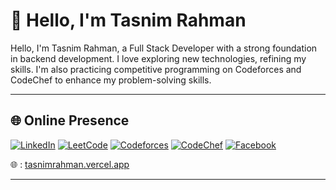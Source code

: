 # 💫 Hello, I'm Tasnim Rahman
Hello, I'm Tasnim Rahman, a Full Stack Developer with a strong foundation in backend development.
I love exploring new technologies, refining my skills. I'm also practicing competitive programming
on Codeforces and CodeChef to enhance my problem-solving skills.

---

## 🌐 Online Presence
<p align="left">
<a href="https://linkedin.com/in/tasnim-rahmann" target="_blank"><img src="https://img.shields.io/badge/LinkedIn-%230077B5.svg?logo=linkedin&logoColor=white" alt="LinkedIn"/></a>
<a href="https://www.leetcode.com/tasnimm_rahman" target="_blank"><img src="https://img.shields.io/badge/LeetCode-FFA116.svg?logo=leetcode&logoColor=white" alt="LeetCode"/></a>
<a href="https://codeforces.com/profile/tasnimm_m" target="_blank"><img src="https://img.shields.io/badge/Codeforces-445f9d.svg?logo=codeforces&logoColor=white" alt="Codeforces"/></a>
<a href="https://www.codechef.com/users/tasnim_rahman" target="_blank"><img src="https://img.shields.io/badge/CodeChef-%23B92B27.svg?logo=codechef&logoColor=white" alt="CodeChef"/></a>
<a href="https://fb.com/tasnimrahman01" target="_blank"><img src="https://img.shields.io/badge/Facebook-%231877F2.svg?logo=facebook&logoColor=white" alt="Facebook"/></a>
</p>

🌐 : [tasnimrahman.vercel.app](https://tasnimrahman.vercel.app/)

---
